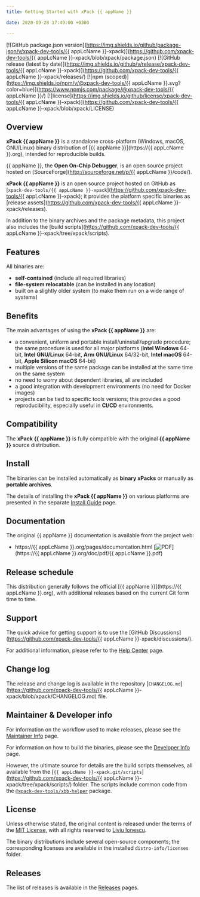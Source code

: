 ```yaml
---
title: Getting Started with xPack {{ appName }}

date: 2020-09-28 17:49:00 +0300

---
```


[![GitHub package.json version](https://img.shields.io/github/package-json/v/xpack-dev-tools/{{ appLcName }}-xpack)](https://github.com/xpack-dev-tools/{{ appLcName }}-xpack/blob/xpack/package.json)
[![GitHub release (latest by date)](https://img.shields.io/github/v/release/xpack-dev-tools/{{ appLcName }}-xpack)](https://github.com/xpack-dev-tools/{{ appLcName }}-xpack/releases/)
[![npm (scoped)](https://img.shields.io/npm/v/@xpack-dev-tools/{{ appLcName }}.svg?color=blue)](https://www.npmjs.com/package/@xpack-dev-tools/{{ appLcName }}/)
[![license](https://img.shields.io/github/license/xpack-dev-tools/{{ appLcName }}-xpack)](https://github.com/xpack-dev-tools/{{ appLcName }}-xpack/blob/xpack/LICENSE)

## Overview

**xPack {{ appName }}** is a standalone cross-platform (Windows, macOS, GNU/Linux)
binary distribution of [{{ appName }}](https://{{ appLcName }}.org),
intended for reproducible builds.

{{ appName }}, the **Open On-Chip Debugger**, is an open source project hosted on
[SourceForge](http://sourceforge.net/p/{{ appLcName }}/code/).

**xPack {{ appName }}** is an open source project hosted on GitHub as
[`xpack-dev-tools/{{ appLcName }}-xpack`](https://github.com/xpack-dev-tools/{{ appLcName }}-xpack);
it provides the platform specific binaries as
[release assets](https://github.com/xpack-dev-tools/{{ appLcName }}-xpack/releases).

In addition to the binary archives and the package metadata,
this project also includes the
[build scripts](https://github.com/xpack-dev-tools/{{ appLcName }}-xpack/tree/xpack/scripts).

## Features

All binaries are:

- **self-contained** (include all required libraries)
- **file-system relocatable** (can be installed in any location)
- built on a slightly older system (to make them run on a wide range of systems)

## Benefits

The main advantages of using the **xPack {{ appName }}** are:

- a convenient, uniform and portable install/uninstall/upgrade procedure;
  the same procedure is used for all major
  platforms (**Intel Windows** 64-bit,
  **Intel GNU/Linux** 64-bit,
  **Arm GNU/Linux** 64/32-bit,
  **Intel macOS** 64-bit,
  **Apple Silicon macOS** 64-bit)
- multiple versions of the same package can be installed at the same time on
  the same system
- no need to worry about dependent libraries, all are included
- a good integration with development environments (no need for Docker images)
- projects can be tied to specific tools versions; this provides a good
  reproducibility, especially useful in **CI/CD** environments.

## Compatibility

The **xPack {{ appName }}** is fully compatible with the original **{{ appName }}**
source distribution.

## Install

The binaries can be installed automatically as **binary xPacks** or manually as
**portable archives**.

The details of installing the **xPack {{ appName }}** on various platforms are
presented in the separate
[Install Guide](/docs/install/) page.

## Documentation

The original {{ appName }} documentation is available from the project web:

- https://{{ appLcName }}.org/pages/documentation.html [![PDF](/img/pdf-24.png)](https://{{ appLcName }}.org/doc/pdf/{{ appLcName }}.pdf)

## Release schedule

This distribution generally follows the official
[{{ appName }}](https://{{ appLcName }}.org), with
additional releases based on the current Git form time to time.

## Support

The quick advice for getting support is to use the
[GitHub Discussions](https://github.com/xpack-dev-tools/{{ appLcName }}-xpack/discussions/).

For additional information, please refer to the
[Help Center](/docs/support/) page.

## Change log

The release and change log is available in the repository
[`CHANGELOG.md`](https://github.com/xpack-dev-tools/{{ appLcName }}-xpack/blob/xpack/CHANGELOG.md) file.

## Maintainer & Developer info

For information on the workflow used to make releases, please see the
[Maintainer Info](/docs/maintainer-info/) page.

For information on how to build the binaries, please see the
[Developer Info](/docs/developer-info/) page.

However, the ultimate source for details are the build scripts themselves,
all available from the
[`{{ appLcName }}-xpack.git/scripts`](https://github.com/xpack-dev-tools/{{ appLcName }}-xpack/tree/xpack/scripts/)
folder. The scripts include common code from the [`@xpack-dev-tools/xbb-helper`](https://github.com/xpack-dev-tools/xbb-helper-xpack) package.

## License

Unless otherwise stated, the original content is released under the terms of the
[MIT License](https://opensource.org/licenses/mit/),
with all rights reserved to
[Liviu Ionescu](https://github.com/ilg-ul).

The binary distributions include several open-source components; the
corresponding licenses are available in the installed
`distro-info/licenses` folder.

## Releases

The list of releases is available in the [Releases](/docs/releases/) pages.
